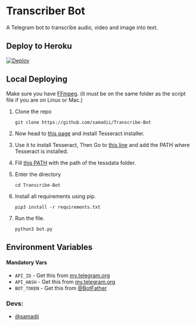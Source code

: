 # Transcriber Bot
A Telegram bot to transcribe audio, video and image into text.

## Deploy to Heroku

[![Deploy](https://www.herokucdn.com/deploy/button.svg)](https://heroku.com/deploy?template=https://github.com/samadii/Transcribe-Bot)


## Local Deploying

Make sure you have [FFmpeg](www.ffmpeg.org). (it must be on the same folder as the script file if you are on Linux or Mac.)

1. Clone the repo
   ```
   git clone https://github.com/samadii/Transcribe-Bot
   ```
2. Now head to [this page](https://github.com/UB-Mannheim/tesseract/wiki) and install Tesseract installer. 
   
3. Use it to install Tesseract, Then Go to [this line](https://github.com/samadii/Transcribe-Bot/blob/main/bot.py#L12) and add the PATH where Tesseract is installed.

4. Fill [this PATH](https://github.com/samadii/Transcribe-Bot/blob/main/bot.py#L57) with the path of the tessdata folder.

5. Enter the directory
   ```
   cd Transcribe-Bot
   ```
6. Install all requirements using pip.
   ```
   pip3 install -r requirements.txt
   ```
7. Run the file.
   ```
   python3 bot.py
   ```

## Environment Variables

#### Mandatory Vars

- `API_ID` - Get this from [my.telegram.org](https://my.telegram.org/auth)
- `API_HASH` - Get this from [my.telegram.org](https://my.telegram.org/auth)
- `BOT_TOKEN` - Get this from [@BotFather](https://t.me/BotFather)


### Devs: 
- [@samadii](https://github.com/samadii)
